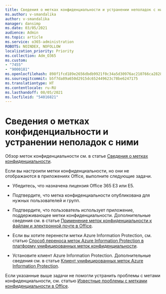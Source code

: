 ```yaml
---
title: Сведения о метках конфиденциальности и устранении неполадок с ними
ms.author: v-smandalika
author: v-smandalika
manager: dansimp
ms.date: 03/05/2021
audience: Admin
ms.topic: article
ms.service: o365-administration
ROBOTS: NOINDEX, NOFOLLOW
localization_priority: Priority
ms.collection: Adm_O365
ms.custom:
- "7455"
- "9000181"
ms.openlocfilehash: 898f1fcd189e2656dbdb9921f0c34a5d30976ac210766ca28284c455053dae50
ms.sourcegitcommit: b5f7da89a650d2915dc652449623c78be6247175
ms.translationtype: HT
ms.contentlocale: ru-RU
ms.lasthandoff: 08/05/2021
ms.locfileid: "54016821"
---
```

# <a name="learn-about-or-troubleshoot-sensitivity-labels"></a>Сведения о метках конфиденциальности и устранении неполадок с ними

Обзор меток конфиденциальности см. в статье [Сведения о метках конфиденциальности](https://docs.microsoft.com/microsoft-365/compliance/sensitivity-labels).

Если вы настроили метки конфиденциальности, но они не отображаются в приложениях Office, выполните следующие задачи.

- Убедитесь, что назначена лицензия Office 365 E3 или E5.

- Подтвердите, что метка конфиденциальности опубликована для нужных пользователей и групп.

- Подтвердите, что пользователь использует приложение, поддерживающее метки конфиденциальности. Дополнительные сведения см. в статье [Применение меток конфиденциальности к файлам и электронной почте в Office](https://support.microsoft.com/topic/apply-sensitivity-labels-to-your-files-and-email-in-office-2f96e7cd-d5a4-403b-8bd7-4cc636bae0f9).

- Если вы хотите перенести метки Azure Information Protection, см. статью [Способ переноса меток Azure Information Protection в платформу унифицированных меток конфиденциальности](https://docs.microsoft.com/azure/information-protection/configure-policy-migrate-labels).

- Установите клиент Azure Information Protection. Дополнительные сведения см. в статье [Клиент унифицированных меток Azure Information Protection](https://docs.microsoft.com/azure/information-protection/rms-client/unifiedlabelingclient-version-release-history).

Если указанные выше задачи не помогли устранить проблемы с метами конфиденциальности, см. статью [Известные проблемы с метками конфиденциальности в Office](https://support.microsoft.com/topic/known-issues-with-sensitivity-labels-in-office-b169d687-2bbd-4e21-a440-7da1b2743edc).
